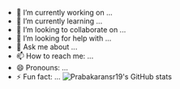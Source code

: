 


- 🔭 I’m currently working on ...
- 🌱 I’m currently learning ...
- 👯 I’m looking to collaborate on ...
- 🤔 I’m looking for help with ...
- 💬 Ask me about ...
- 📫 How to reach me: ...
- 😄 Pronouns: ...
- ⚡ Fun fact: ...
![Prabakaransr19's GitHub stats](https://github-readme-stats.vercel.app/api?username=Prabakaransr19&hide=contribs,prs)
